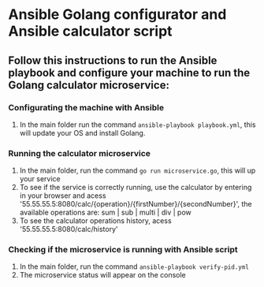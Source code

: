 # Ansible Golang configurator and Ansible calculator script

## Follow this instructions to run the Ansible playbook and configure your machine to run the Golang calculator microservice:

### Configurating the machine with Ansible

1. In the main folder run the command ```ansible-playbook playbook.yml```, this will update your OS and install Golang.

### Running the calculator microservice

1. In the main folder, run the command ```go run microservice.go```, this will up your service
2. To see if the service is correctly running, use the calculator by entering in your browser and acess '55.55.55.5:8080/calc/{operation}/{firstNumber}/{secondNumber}', the available operations are: sum | sub | multi | div | pow
3. To see the calculator operations history, acess '55.55.55.5:8080/calc/history'

### Checking if the microservice is running with Ansible script

1. In the main folder, run the command ```ansible-playbook verify-pid.yml```
2. The microservice status will appear on the console

